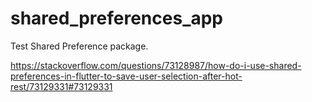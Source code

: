 # shared_preferences_app

Test Shared Preference package.

https://stackoverflow.com/questions/73128987/how-do-i-use-shared-preferences-in-flutter-to-save-user-selection-after-hot-rest/73129331#73129331
